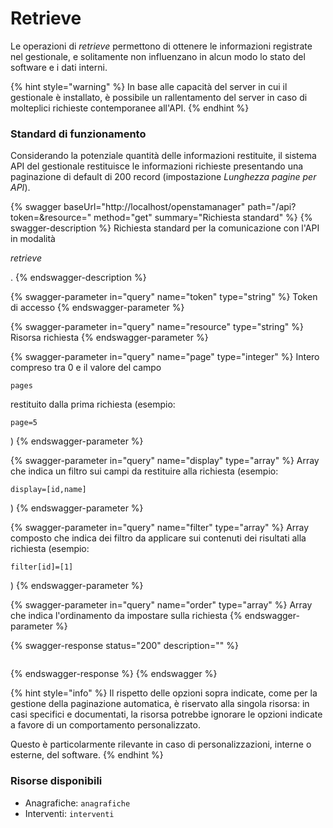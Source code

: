 # Retrieve

Le operazioni di _retrieve_ permettono di ottenere le informazioni registrate nel gestionale, e solitamente non influenzano in alcun modo lo stato del software e i dati interni.

{% hint style="warning" %}
In base alle capacità del server in cui il gestionale è installato, è possibile un rallentamento del server in caso di molteplici richieste contemporanee all'API.
{% endhint %}

### Standard di funzionamento

Considerando la potenziale quantità delle informazioni restituite, il sistema API del gestionale restituisce le informazioni richieste presentando una paginazione di default di 200 record (impostazione _Lunghezza pagine per API_).

{% swagger baseUrl="http://localhost/openstamanager" path="/api?token=<token>&resource=<resource>" method="get" summary="Richiesta standard" %}
{% swagger-description %}
Richiesta standard per la comunicazione con l'API in modalità 

_retrieve_

.
{% endswagger-description %}

{% swagger-parameter in="query" name="token" type="string" %}
Token di accesso
{% endswagger-parameter %}

{% swagger-parameter in="query" name="resource" type="string" %}
Risorsa richiesta
{% endswagger-parameter %}

{% swagger-parameter in="query" name="page" type="integer" %}
Intero compreso tra 0 e il valore del campo 

`pages`

 restituito dalla prima richiesta (esempio: 

`page=5`

)
{% endswagger-parameter %}

{% swagger-parameter in="query" name="display" type="array" %}
Array che indica un filtro sui campi da restituire alla richiesta (esempio: 

`display=[id,name]`

)
{% endswagger-parameter %}

{% swagger-parameter in="query" name="filter" type="array" %}
Array composto che indica dei filtro da applicare sui contenuti dei risultati alla richiesta (esempio: 

`filter[id]=[1]`

)
{% endswagger-parameter %}

{% swagger-parameter in="query" name="order" type="array" %}
Array che indica l'ordinamento da impostare sulla richiesta
{% endswagger-parameter %}

{% swagger-response status="200" description="" %}
```
```
{% endswagger-response %}
{% endswagger %}

{% hint style="info" %}
Il rispetto delle opzioni sopra indicate, come per la gestione della paginazione automatica, è riservato alla singola risorsa: in casi specifici e documentati, la risorsa potrebbe ignorare le opzioni indicate a favore di un comportamento personalizzato.

Questo è particolarmente rilevante in caso di personalizzazioni, interne o esterne, del software.
{% endhint %}

### Risorse disponibili

* Anagrafiche: `anagrafiche`
* Interventi: `interventi`
